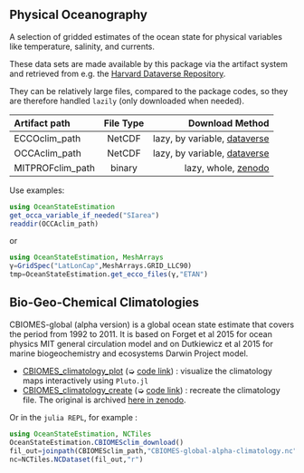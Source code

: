 
## Physical Oceanography

A selection of gridded estimates of the ocean state for physical variables like temperature, salinity, and currents.

These data sets are made available by this package via the artifact system and retrieved from e.g. the [Harvard Dataverse Repository](https://dataverse.harvard.edu).

They can be relatively large files, compared to the package codes, so they are therefore handled `lazily` (only downloaded when needed). 

| Artifact path | File Type  | Download Method |
|:----------------|:----------------:|-----------------:|
| ECCOclim_path             | NetCDF              | lazy, by variable, [dataverse](https://dataverse.harvard.edu/dataverse/ECCO?q=&types=dataverses&sort=dateSort&order=desc&page=1) |
| OCCAclim_path             | NetCDF              |lazy, by variable, [dataverse](https://dataverse.harvard.edu/dataset.xhtml?persistentId=doi:10.7910/DVN/RNXA2A) |
| MITPROFclim_path             | binary    | lazy, whole, [zenodo]() |

Use examples:

```julia
using OceanStateEstimation
get_occa_variable_if_needed("SIarea")
readdir(OCCAclim_path)
```

or 

```julia
using OceanStateEstimation, MeshArrays
γ=GridSpec("LatLonCap",MeshArrays.GRID_LLC90)
tmp=OceanStateEstimation.get_ecco_files(γ,"ETAN")
```

## Bio-Geo-Chemical Climatologies

CBIOMES-global (alpha version) is a global ocean state estimate that covers the period from 1992 to 2011. It is based on Forget et al 2015 for ocean physics MIT general circulation model and on Dutkiewicz et al 2015 for marine biogeochemistry and ecosystems Darwin Project model.

- [CBIOMES\_climatology\_plot](CBIOMES_climatology_plot.html) (➭ [code link](https://raw.githubusercontent.com/gaelforget/OceanStateEstimation.jl/master/examples/CBIOMES_climatology_plot.jl)) : visualize the climatology maps interactively using `Pluto.jl`
- [CBIOMES\_climatology\_create](https://gaelforget.github.io/OceanStateEstimation.jl/v0.1.13/examples/CBIOMES_model_climatogy.html) (➭ [code link](https://raw.githubusercontent.com/gaelforget/OceanStateEstimation.jl/master/examples/CBIOMES_climatology_create.jl)) : recreate the climatology file. The original is archived [
here in zenodo](https://doi.org/10.5281/zenodo.5598417).

Or in the `julia REPL`, for example :

```julia
using OceanStateEstimation, NCTiles
OceanStateEstimation.CBIOMESclim_download()
fil_out=joinpath(CBIOMESclim_path,"CBIOMES-global-alpha-climatology.nc")
nc=NCTiles.NCDataset(fil_out,"r")
```